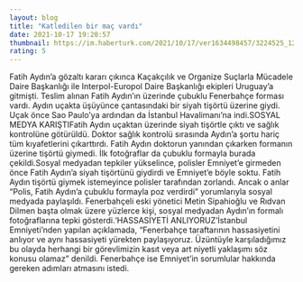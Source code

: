 ```yaml
--- 
layout: blog
title: "Katledilen bir maç vardı"
date: 2021-10-17 19:20:57
thumbnail: https://im.haberturk.com/2021/10/17/ver1634498457/3224525_1200x627.jpg
rating: 5
---
```

Fatih Aydın’a gözaltı kararı çıkınca Kaçakçılık ve Organize Suçlarla Mücadele Daire Başkanlığı ile Interpol-Europol Daire Başkanlığı ekipleri Uruguay’a gitmişti. Teslim alınan Fatih Aydın’ın üzerinde çubuklu Fenerbahçe forması vardı. Aydın uçakta üşüyünce çantasındaki bir siyah tişörtü üzerine giydi. Uçak önce Sao Paulo’ya ardından da İstanbul Havalimanı’na indi.SOSYAL MEDYA KARIŞTIFatih Aydın uçaktan üzerinde siyah tişörtle çıktı ve sağlık kontrolüne götürüldü. Doktor sağlık kontrolü sırasında Aydın’a şortu hariç tüm kıyafetlerini çıkarttırdı. Fatih Aydın doktorun yanından çıkarken formanın üzerine tişörtü giymedi. İlk fotoğraflar da çubuklu formayla burada çekildi.Sosyal medyadan tepkiler yükselince, polisler Emniyet’e girmeden önce Fatih Aydın’a siyah tişörtünü giydirdi ve Emniyet’e böyle soktu. Fatih Aydın tişörtü giymek istemeyince polisler tarafından zorlandı. Ancak o anlar “Polis, Fatih Aydın’a çubuklu formayla poz verdirdi” yorumlarıyla sosyal medyada paylaşıldı. Fenerbahçeli eski yönetici Metin Sipahioğlu ve Rıdvan Dilmen başta olmak üzere yüzlerce kişi, sosyal medyadan Aydın’ın formalı fotoğraflarına tepki gösterdi.‘HASSASİYETİ ANLIYORUZ’İstanbul Emniyeti’nden yapılan açıklamada, “Fenerbahçe taraftarının hassasiyetini anlıyor ve aynı hassasiyeti yürekten paylaşıyoruz. Üzüntüyle karşıladığımız bu olayda herhangi bir görevlimizin kasıt veya art niyetli yaklaşımı söz konusu olamaz” denildi. Fenerbahçe ise Emniyet’in sorumlular hakkında gereken adımları atmasını istedi.